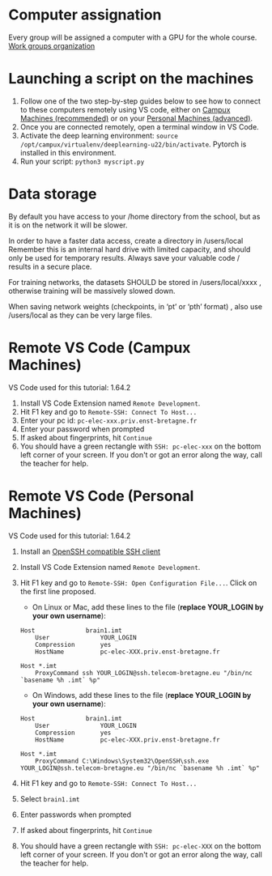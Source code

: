 # Computer assignation
Every group will be assigned a computer with a GPU for the whole course.
[Work groups organization](https://docs.google.com/document/d/1RhU58oDF8zuCu3yXcQzmQn7ZCacSuL8YbmbcFwi6sSg/edit?usp=sharing)

# Launching a script on the machines
1. Follow one of the two step-by-step guides below to see how to connect to these computers remotely using VS code, either on [Campux Machines (recommended)](#remote-vs-code-campux-machines) or on your [Personal Machines (advanced)](#remote-vs-code-personal-machines).
2. Once you are connected remotely, open a terminal window in VS Code.
3. Activate the deep learning environment: `source /opt/campux/virtualenv/deeplearning-u22/bin/activate`. Pytorch is installed in this environment.
4. Run your script: `python3 myscript.py`

# Data storage
By default you have access to your /home directory from the school, but as it is on the network it will be slower. 

In order to have a faster data access, create a directory in /users/local 
Remember this is an internal hard drive with limited capacity, and should only be used for temporary results. Always save your valuable code / results in a secure place. 

For training networks, the datasets SHOULD be stored in /users/local/xxxx , otherwise training will be massively slowed down. 

When saving network weights (checkpoints, in ‘pt’ or ‘pth’ format) , also use /users/local as they can be very large files. 


# Remote VS Code (Campux Machines)
VS Code used for this tutorial: 1.64.2

1. Install VS Code Extension named `Remote Development`.
2. Hit F1 key and go to `Remote-SSH: Connect To Host...`
3. Enter your pc id: `pc-elec-xxx.priv.enst-bretagne.fr`
4. Enter your password when prompted
5. If asked about fingerprints, hit `Continue`
6. You should have a green rectangle with `SSH: pc-elec-xxx` on the bottom left corner of your screen. If you don't or got an error along the way, call the teacher for help.

# Remote VS Code (Personal Machines)
VS Code used for this tutorial: 1.64.2

1. Install an [OpenSSH compatible SSH client](https://code.visualstudio.com/docs/remote/troubleshooting#_installing-a-supported-ssh-client)
2. Install VS Code Extension named `Remote Development`.
3. Hit F1 key and go to `Remote-SSH: Open Configuration File...`. Click on the first line proposed.
    - On Linux or Mac, add these lines to the file (**replace YOUR_LOGIN by your own username**): 
    ```
    Host              brain1.imt
        User              YOUR_LOGIN
        Compression       yes
        HostName          pc-elec-XXX.priv.enst-bretagne.fr

    Host *.imt
        ProxyCommand ssh YOUR_LOGIN@ssh.telecom-bretagne.eu "/bin/nc `basename %h .imt` %p"
    ```

    - On Windows, add these lines to the file (**replace YOUR_LOGIN by your own username**):

    ```
    Host              brain1.imt
        User              YOUR_LOGIN
        Compression       yes
        HostName          pc-elec-XXX.priv.enst-bretagne.fr

    Host *.imt
        ProxyCommand C:\Windows\System32\OpenSSH\ssh.exe YOUR_LOGIN@ssh.telecom-bretagne.eu "/bin/nc `basename %h .imt` %p"
    ```
4. Hit F1 key and go to `Remote-SSH: Connect To Host...`
5. Select `brain1.imt`
6. Enter passwords when prompted
7. If asked about fingerprints, hit `Continue`
8. You should have a green rectangle with `SSH: pc-elec-XXX` on the bottom left corner of your screen. If you don't or got an error along the way, call the teacher for help.

